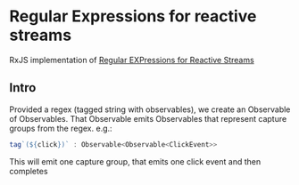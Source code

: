 # Regular Expressions for reactive streams

RxJS implementation of [Regular EXPressions for Reactive Streams](../rexprs-spec)

## Intro

Provided a regex (tagged string with observables), we create an Observable of Observables.
That Observable emits Observables that represent capture groups from the regex.
e.g.:

```ts
tag`(${click})` : Observable<Observable<ClickEvent>>
```

This will emit one capture group, that emits one click event and then completes
